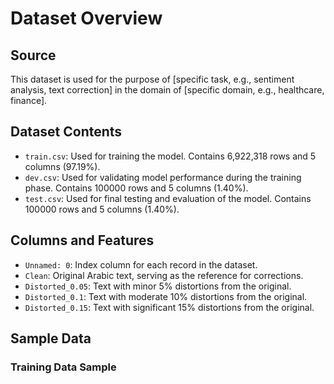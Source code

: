 # Dataset Overview

## Source
This dataset is used for the purpose of [specific task, e.g., sentiment analysis, text correction] in the domain of [specific domain, e.g., healthcare, finance].

## Dataset Contents
- `train.csv`: Used for training the model. Contains 6,922,318 rows and 5 columns (97.19%).
- `dev.csv`: Used for validating model performance during the training phase. Contains 100000 rows and 5 columns (1.40%).
- `test.csv`: Used for final testing and evaluation of the model. Contains 100000 rows and 5 columns (1.40%).

## Columns and Features
- `Unnamed: 0`: Index column for each record in the dataset.
- `Clean`: Original Arabic text, serving as the reference for corrections.
- `Distorted_0.05`: Text with minor 5% distortions from the original.
- `Distorted_0.1`: Text with moderate 10% distortions from the original.
- `Distorted_0.15`: Text with significant 15% distortions from the original.

## Sample Data

### Training Data Sample
